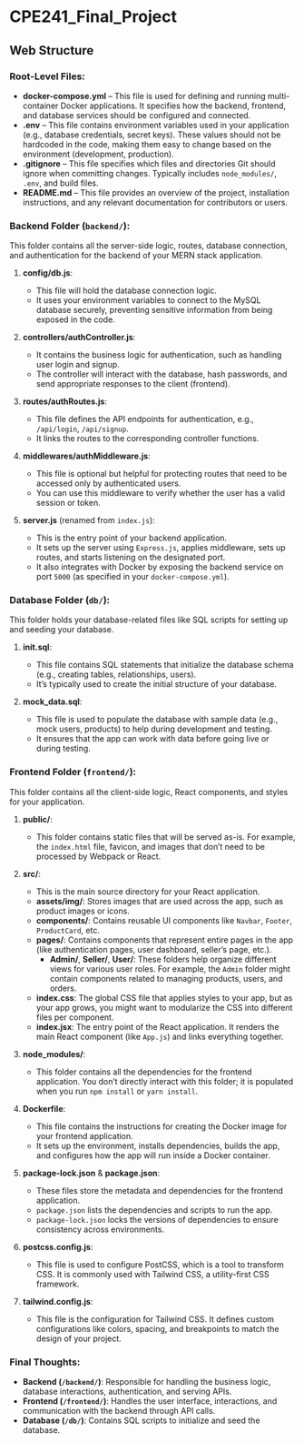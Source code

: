 # CPE241_Final_Project

## Web Structure

### Root-Level Files:
- **docker-compose.yml** – This file is used for defining and running multi-container Docker applications. It specifies how the backend, frontend, and database services should be configured and connected.
- **.env** – This file contains environment variables used in your application (e.g., database credentials, secret keys). These values should not be hardcoded in the code, making them easy to change based on the environment (development, production).
- **.gitignore** – This file specifies which files and directories Git should ignore when committing changes. Typically includes `node_modules/`, `.env`, and build files.
- **README.md** – This file provides an overview of the project, installation instructions, and any relevant documentation for contributors or users.

### Backend Folder (`backend/`):
This folder contains all the server-side logic, routes, database connection, and authentication for the backend of your MERN stack application.

1. **config/db.js**:
   - This file will hold the database connection logic.
   - It uses your environment variables to connect to the MySQL database securely, preventing sensitive information from being exposed in the code.

2. **controllers/authController.js**:
   - It contains the business logic for authentication, such as handling user login and signup.
   - The controller will interact with the database, hash passwords, and send appropriate responses to the client (frontend).

3. **routes/authRoutes.js**:
   - This file defines the API endpoints for authentication, e.g., `/api/login`, `/api/signup`.
   - It links the routes to the corresponding controller functions.

4. **middlewares/authMiddleware.js**:
   - This file is optional but helpful for protecting routes that need to be accessed only by authenticated users.
   - You can use this middleware to verify whether the user has a valid session or token.

5. **server.js** (renamed from `index.js`):
   - This is the entry point of your backend application.
   - It sets up the server using `Express.js`, applies middleware, sets up routes, and starts listening on the designated port.
   - It also integrates with Docker by exposing the backend service on port `5000` (as specified in your `docker-compose.yml`).

### Database Folder (`db/`):
This folder holds your database-related files like SQL scripts for setting up and seeding your database.

1. **init.sql**:
   - This file contains SQL statements that initialize the database schema (e.g., creating tables, relationships, users).
   - It’s typically used to create the initial structure of your database.

2. **mock_data.sql**:
   - This file is used to populate the database with sample data (e.g., mock users, products) to help during development and testing.
   - It ensures that the app can work with data before going live or during testing.

### Frontend Folder (`frontend/`):
This folder contains all the client-side logic, React components, and styles for your application.

1. **public/**:
   - This folder contains static files that will be served as-is. For example, the `index.html` file, favicon, and images that don’t need to be processed by Webpack or React.

2. **src/**:
   - This is the main source directory for your React application.
   - **assets/img/**: Stores images that are used across the app, such as product images or icons.
   - **components/**: Contains reusable UI components like `Navbar`, `Footer`, `ProductCard`, etc.
   - **pages/**: Contains components that represent entire pages in the app (like authentication pages, user dashboard, seller’s page, etc.).
     - **Admin/**, **Seller/**, **User/**: These folders help organize different views for various user roles. For example, the `Admin` folder might contain components related to managing products, users, and orders.
   - **index.css**: The global CSS file that applies styles to your app, but as your app grows, you might want to modularize the CSS into different files per component.
   - **index.jsx**: The entry point of the React application. It renders the main React component (like `App.js`) and links everything together.
   
3. **node_modules/**:
   - This folder contains all the dependencies for the frontend application. You don’t directly interact with this folder; it is populated when you run `npm install` or `yarn install`.

4. **Dockerfile**:
   - This file contains the instructions for creating the Docker image for your frontend application.
   - It sets up the environment, installs dependencies, builds the app, and configures how the app will run inside a Docker container.

5. **package-lock.json** & **package.json**:
   - These files store the metadata and dependencies for the frontend application.
   - `package.json` lists the dependencies and scripts to run the app.
   - `package-lock.json` locks the versions of dependencies to ensure consistency across environments.

6. **postcss.config.js**:
   - This file is used to configure PostCSS, which is a tool to transform CSS. It is commonly used with Tailwind CSS, a utility-first CSS framework.

7. **tailwind.config.js**:
   - This file is the configuration for Tailwind CSS. It defines custom configurations like colors, spacing, and breakpoints to match the design of your project.

### Final Thoughts:
- **Backend (`/backend/`)**: Responsible for handling the business logic, database interactions, authentication, and serving APIs.
- **Frontend (`/frontend/`)**: Handles the user interface, interactions, and communication with the backend through API calls.
- **Database (`/db/`)**: Contains SQL scripts to initialize and seed the database.
